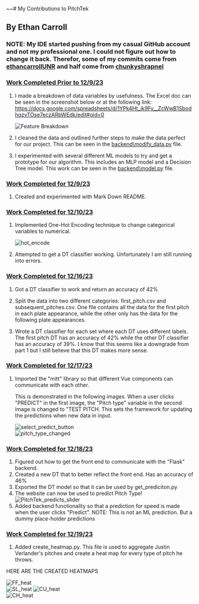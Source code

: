 ~~# My Contributions to PitchTek
## By Ethan Carroll

### NOTE: My IDE started pushing from my casual GitHub account and not my professional one. I could not figure out how to change it back. Therefor, some of my commits come from <ins>ethancarrollUNR</ins> and half come from <ins>chunkyshrapnel

### <ins>Work Completed Prior to 12/9/23
1. I made a breakdown of data variables by usefulness. The Excel doc can be seen in the screenshot below or at the following link: https://docs.google.com/spreadsheets/d/1YPk4Ht_ik9Fv__ZcWwB1SbodhqzvTOse7eczARbWEdk/edit#gid=0

    ![Feature Breakdown](images_for_ethans_read_me/feature_breakdown.png)   


2. I cleaned the data and outlined further steps to make the data perfect for our project. This can be seen in the <ins>backend\modify_data.py</ins> file.

3. I experimented with several different ML models to try and get a prototype for our algorithm. This includes an MLP model and a Decision Tree model. This work can be seen in the <ins>backend\model.py</ins> file.

### <ins>Work Completed for 12/9/23

1. Created and experimented with Mark Down README.

### <ins>Work Completed for 12/10/23

1. Implemented One-Hot Encoding technique to change categorical variables to numerical. 

    ![hot_encode](images_for_ethans_read_me/hotencoder.png)   


2. Attempted to get a DT classifier working. Unfortunately I am still running into errors.

### <ins>Work Completed for 12/16/23

1. Got a DT classifier to work and return an accuracy of 42%

2. Split the data into two different categories: first_pitch.csv and subsequent_pitches.csv. One file contains all the 
   data for the first pitch in each plate appearance, while the other only has the data for the following plate appearances.

3. Wrote a DT classifier for each set where each DT uses different labels. The first pitch DT has an accuracy of 42% while
   the other DT classifier has an accuracy of 39%. I know that this seems like a downgrade from part 1 but I still believe 
   that this DT makes more sense.
   
### <ins>Work Completed for 12/17/23

1. Imported the "mitt" library so that different Vue components can communicate with each other. 

   This is demonstrated in the following images. When a user clicks "PREDICT" in the first image, the "Pitch type" 
   variable in the second image is changed to "TEST PITCH. This sets the framework for updating the predictions when new
   data in input. 

   ![select_predict_button](images_for_ethans_read_me/select_predict_button.png)    
   ![pitch_type_changed](images_for_ethans_read_me/pitch_type_changed.png)

### <ins>Work Completed for 12/18/23

1. Figured out how to get the front end to communicate with the "Flask" backend.
2. Created a new DT that to better reflect the front end. Has an accuracy of 46% 
3. Exported the DT model so that it can be used by get_prediciton.py
4. The website can now be used to predict Pitch Type!
   ![PitchTek_predicts_slider](images_for_ethans_read_me/Slider_predicted.png)    
5. Added backend functionality so that a prediction for speed is made when the user clicks "Predict". NOTE: This is not
an ML prediction. But a dummy place-holder predictions

### <ins>Work Completed for 12/19/23
   
1. Added create_heatmap.py. This file is used to aggregate Justin Verlander's pitches and create a
heat map for every type of pitch he throws.

HERE ARE THE CREATED HEATMAPS

   ![FF_heat](images_for_ethans_read_me/FF_heat_map.jpg)    
   ![SL_heat](images_for_ethans_read_me/SL_heat_map.jpg)
   ![CU_heat](images_for_ethans_read_me/CU_heat_map.jpg)    
   ![CH_heat](images_for_ethans_read_me/CH_heat_map.jpg)